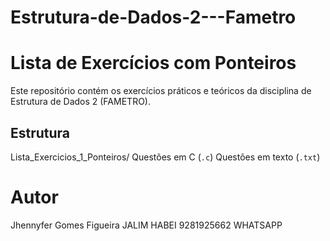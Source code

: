 # Estrutura-de-Dados-2---Fametro

# Lista de Exercícios com Ponteiros

Este repositório contém os exercícios práticos e teóricos da disciplina de Estrutura de Dados 2 (FAMETRO).

## Estrutura
Lista_Exercicios_1_Ponteiros/
  Questões em C (`.c`)
  Questões em texto (`.txt`)

# Autor
Jhennyfer Gomes Figueira
JALIM HABEI
9281925662 WHATSAPP
